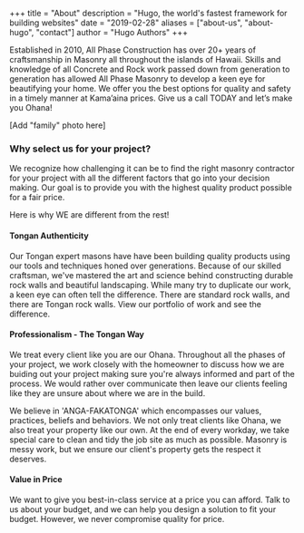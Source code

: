 +++
title = "About"
description = "Hugo, the world's fastest framework for building websites"
date = "2019-02-28"
aliases = ["about-us", "about-hugo", "contact"]
author = "Hugo Authors"
+++

Established in 2010, All Phase Construction has over 20+ years of craftsmanship in Masonry all throughout the islands of Hawaii. Skills and knowledge of all Concrete and Rock work passed down from generation to generation has allowed All Phase Masonry to develop a keen eye for beautifying your home.  We offer you the best options for quality and safety in a timely manner at Kama’aina prices.  Give us a call TODAY and let’s make you Ohana!

[Add "family" photo here]

### Why select us for your project? ###
We recognize how challenging it can be to find the right masonry contractor for your project with all the different factors that go into your decision making.  Our goal is to provide you with the highest quality product possible for a fair price.  

Here is why WE are different from the rest!

#### Tongan Authenticity ####
Our Tongan expert masons have have been building quality products using our tools and techniques honed over generations.  Because of our skilled craftsman, we've mastered the art and science behind constructing durable rock walls and beautiful landscaping.  While many try to duplicate our work, a keen eye can often tell the difference.  There are standard rock walls, and there are Tongan rock walls.  View our portfolio of work and see the difference.  

#### Professionalism - The Tongan Way ####
We treat every client like you are our Ohana.  Throughout all the phases of your project, we work closely with the homeowner to discuss how we are buiding out your project making sure you're always informed and part of the process.  We would rather over communicate then leave our clients feeling like they are unsure about where we are in the build.  

We believe in 'ANGA-FAKATONGA' which encompasses our values, practices, beliefs and behaviors.  We not only treat clients like Ohana, we also treat your property like our own.  At the end of every workday, we take special care to clean and tidy the job site as much as possible.  Masonry is messy work, but we ensure our client's property gets the respect it deserves. 

#### Value in Price ####
We want to give you best-in-class service at a price you can afford.  Talk to us about your budget, and we can help you design a solution to fit your budget.  However, we never compromise quality for price.  

